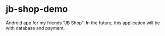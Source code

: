 # jb-shop-demo
Android app for my friends "JB Shop". In the future, this application will be with database and payment.

